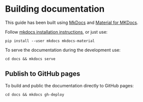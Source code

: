 # Building documentation

This guide has been built using [MkDocs](https://www.mkdocs.org/) and [Material for MKDocs](https://squidfunk.github.io/mkdocs-material/).

Follow [mkdocs installation instructions](https://www.mkdocs.org/#installation), or just use:
```
pip install --user mkdocs mkdocs-material
```

To serve the documentation during the development use:
```
cd docs && mkdocs serve
```

## Publish to GitHub pages

To build and public the documentation directly to GitHub pages:
```
cd docs && mkdocs gh-deploy
```
